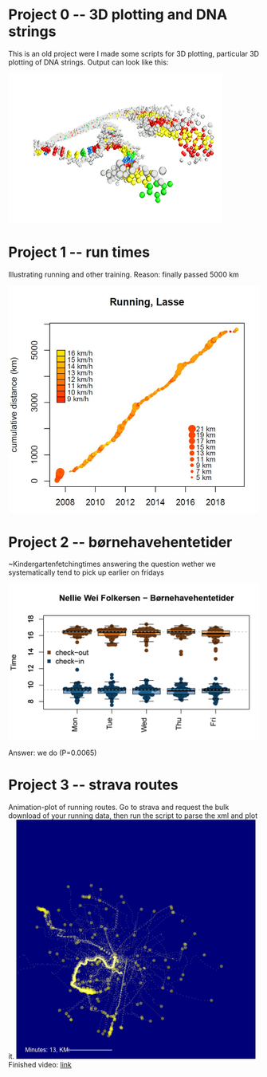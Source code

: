 # Project 0 -- 3D plotting and DNA strings
This is an old project were I made some scripts for 3D plotting, particular 3D plotting of DNA strings. Output can look like this:

![run](3Dstrings/DNA.PNG?raw=true)




# Project 1 -- run times
Illustrating running and other training. Reason: finally passed 5000 km


![run](trainingtime/2019-06-10_run_times.jpg?raw=true)



# Project 2 -- børnehavehentetider
~Kindergartenfetchingtimes answering the question wether we systematically tend to pick up earlier on fridays

![run](bornehavehentetider/2016-11-25_Nellie_picking_time.png?raw=true)

Answer: we do (P=0.0065)



# Project 3 -- strava routes 
Animation-plot of running routes. Go to strava and request the bulk download of your running data, then run the script to parse the xml and plot it.
![routes](strava_routes/2022-01-19_plots/38.png?raw=true)
Finished video: [link](strava_routes/2022-01-19_plots/løbeture.mp4)
